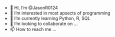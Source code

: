 - 👋 Hi, I’m @JasonR0124
- 👀 I’m interested in most apsects of programming
- 🌱 I’m currently learning Python, R, SQL
- 💞️ I’m looking to collaborate on ...
- 📫 How to reach me ...

<!---
JasonR0124/JasonR0124 is a ✨ special ✨ repository because its `README.md` (this file) appears on your GitHub profile.
You can click the Preview link to take a look at your changes.
--->
